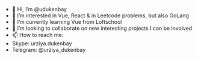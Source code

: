 - 👋 Hi, I’m @udukenbay
- 👀 I’m interested in Vue, React & in Leetcode problems, but also GoLang
- 🌱 I’m currently learning Vue from Loftschool
- 💞️ I’m looking to collaborate on new interesting projects I can be involved
- 📫 How to reach me: 
-   Skype: urziya.dukenbay
-   Telegram: @urziya_dukenbay

<!---
udukenbay/udukenbay is a ✨ special ✨ repository because its `README.md` (this file) appears on your GitHub profile.
You can click the Preview link to take a look at your changes.
--->
